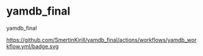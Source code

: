 # yamdb_final
yamdb_final


https://github.com/SmertinKirill/yamdb_final/actions/workflows/yamdb_workflow.yml/badge.svg